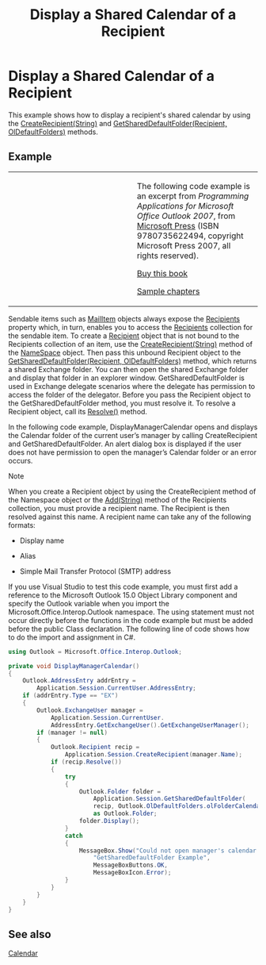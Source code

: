 ﻿---
title: 'Display a Shared Calendar of a Recipient'
TOCTitle: 'Display a Shared Calendar of a Recipient'
ms:assetid: 3dcfec17-c836-4bd0-a177-33c911a94b1f
ms:mtpsurl: https://msdn.microsoft.com/en-us/library/Ff184606(v=office.15)
ms:contentKeyID: 55119825
ms.date: 07/24/2014
mtps_version: v=office.15
dev_langs:
- csharp
---

# Display a Shared Calendar of a Recipient

This example shows how to display a recipient's shared calendar by using the [CreateRecipient(String)](https://msdn.microsoft.com/en-us/library/bb609962\(v=office.15\)) and [GetSharedDefaultFolder(Recipient, OlDefaultFolders)](https://msdn.microsoft.com/en-us/library/bb644850\(v=office.15\)) methods.

## Example

<table>
<colgroup>
<col style="width: 50%" />
<col style="width: 50%" />
</colgroup>
<tbody>
<tr class="odd">
<td><p></p></td>
<td><p>The following code example is an excerpt from <em>Programming Applications for Microsoft Office Outlook 2007</em>, from <a href="http://www.microsoft.com/learning/books/default.mspx">Microsoft Press</a> (ISBN 9780735622494, copyright Microsoft Press 2007, all rights reserved).</p>
<p><a href="http://www.amazon.com/gp/product/0735622493?ie=utf8%26tag=msmsdn-20%26linkcode=as2%26camp=1789%26creative=9325%26creativeasin=0735622493">Buy this book</a></p>
<p><a href="https://msdn.microsoft.com/en-us/library/cc513844(v=office.15)">Sample chapters</a></p></td>
</tr>
</tbody>
</table>


Sendable items such as [MailItem](https://msdn.microsoft.com/en-us/library/bb643865\(v=office.15\)) objects always expose the [Recipients](https://msdn.microsoft.com/en-us/library/bb646686\(v=office.15\)) property which, in turn, enables you to access the [Recipients](https://msdn.microsoft.com/en-us/library/bb646361\(v=office.15\)) collection for the sendable item. To create a [Recipient](https://msdn.microsoft.com/en-us/library/bb624370\(v=office.15\)) object that is not bound to the Recipients collection of an item, use the [CreateRecipient(String)](https://msdn.microsoft.com/en-us/library/bb609962\(v=office.15\)) method of the [NameSpace](https://msdn.microsoft.com/en-us/library/bb645857\(v=office.15\)) object. Then pass this unbound Recipient object to the [GetSharedDefaultFolder(Recipient, OlDefaultFolders)](https://msdn.microsoft.com/en-us/library/bb644850\(v=office.15\)) method, which returns a shared Exchange folder. You can then open the shared Exchange folder and display that folder in an explorer window. GetSharedDefaultFolder is used in Exchange delegate scenarios where the delegate has permission to access the folder of the delegator. Before you pass the Recipient object to the GetSharedDefaultFolder method, you must resolve it. To resolve a Recipient object, call its [Resolve()](https://msdn.microsoft.com/en-us/library/bb624165\(v=office.15\)) method.

In the following code example, DisplayManagerCalendar opens and displays the Calendar folder of the current user’s manager by calling CreateRecipient and GetSharedDefaultFolder. An alert dialog box is displayed if the user does not have permission to open the manager’s Calendar folder or an error occurs.


> [!NOTE]
> <P>When you create a Recipient object by using the CreateRecipient method of the Namespace object or the <A href="https://msdn.microsoft.com/en-us/library/bb612668(v=office.15)">Add(String)</A> method of the Recipients collection, you must provide a recipient name. The Recipient is then resolved against this name. A recipient name can take any of the following formats:</P>
> <UL>
> <LI>
> <P>Display name</P>
> <LI>
> <P>Alias</P>
> <LI>
> <P>Simple Mail Transfer Protocol (SMTP) address</P></LI></UL>



If you use Visual Studio to test this code example, you must first add a reference to the Microsoft Outlook 15.0 Object Library component and specify the Outlook variable when you import the Microsoft.Office.Interop.Outlook namespace. The using statement must not occur directly before the functions in the code example but must be added before the public Class declaration. The following line of code shows how to do the import and assignment in C\#.

```csharp
using Outlook = Microsoft.Office.Interop.Outlook;
```

```csharp
private void DisplayManagerCalendar()
{
    Outlook.AddressEntry addrEntry =
        Application.Session.CurrentUser.AddressEntry;
    if (addrEntry.Type == "EX")
    {
        Outlook.ExchangeUser manager =
            Application.Session.CurrentUser.
            AddressEntry.GetExchangeUser().GetExchangeUserManager();
        if (manager != null)
        {
            Outlook.Recipient recip =
                Application.Session.CreateRecipient(manager.Name);
            if (recip.Resolve())
            {
                try
                {
                    Outlook.Folder folder =
                        Application.Session.GetSharedDefaultFolder(
                        recip, Outlook.OlDefaultFolders.olFolderCalendar)
                        as Outlook.Folder;
                    folder.Display();
                }
                catch
                {
                    MessageBox.Show("Could not open manager's calendar.",
                        "GetSharedDefaultFolder Example",
                        MessageBoxButtons.OK,
                        MessageBoxIcon.Error);
                }
            }
        }
    }
}
```

## See also



[Calendar](calendar.md)

